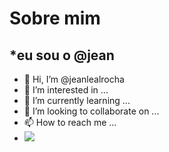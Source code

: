 # Sobre mim
## *eu sou o @jean
- 👋 Hi, I’m @jeanlealrocha
- 👀 I’m interested in ...
- 🌱 I’m currently learning ...
- 💞️ I’m looking to collaborate on ...
- 📫 How to reach me ...
- ![](https://media.tenor.com/G56pFU0USq0AAAAM/renault-megane-renault.gif)
 
